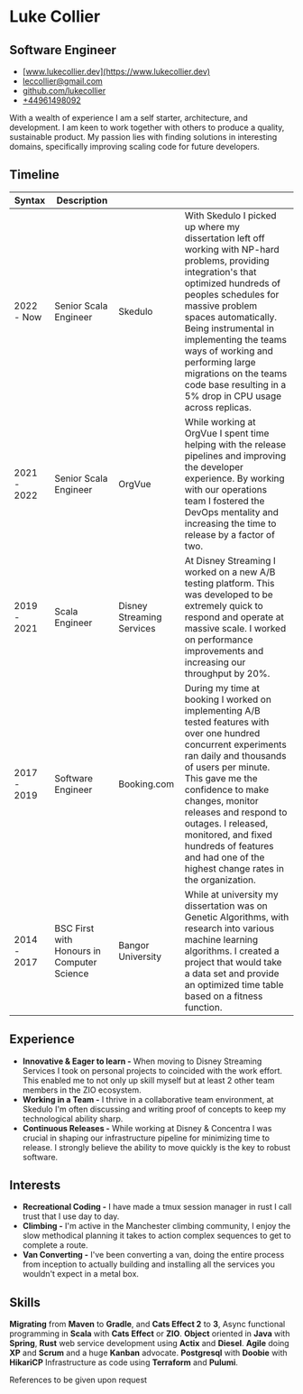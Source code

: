 # Luke Collier
## Software Engineer
       
* [www.lukecollier.dev](https://www.lukecollier.dev)
* [leccollier@gmail.com](mailto:leccollier@gmail.com)
* [github.com/lukecollier](https://github.com/lukecollier)
* [+44961498092](callto:+44961498092)

With a wealth of experience I am a self starter, architecture, and development. I am keen to work together with others to produce a quality, sustainable product. My passion lies with finding solutions in interesting domains, specifically improving scaling code for future developers.

## Timeline

| Syntax      | Description           |         |     |
| ----------- | --------------------- | ------- | --- |
| 2022 - Now | Senior Scala Engineer | Skedulo | With Skedulo I picked up where my dissertation left off working with NP-hard problems, providing integration's that optimized hundreds of peoples schedules for massive problem spaces automatically. Being instrumental in implementing the teams ways of working and performing large migrations on the teams code base resulting in a 5% drop in CPU usage across replicas. |
| 2021 - 2022 | Senior Scala Engineer | OrgVue | While working at OrgVue I spent time helping with the release pipelines and improving the developer experience. By working with our operations team I fostered the DevOps mentality and increasing the time to release by a factor of two. |
| 2019 - 2021 | Scala Engineer | Disney Streaming Services | At Disney Streaming I worked on a new A/B testing platform. This was developed to be extremely quick to respond and operate at massive scale. I worked on performance improvements and increasing our throughput by 20%. |
| 2017 - 2019 | Software Engineer | Booking.com | During my time at booking I worked on implementing A/B tested features with over one hundred concurrent experiments ran daily and thousands of users per minute. This gave me the confidence to make changes, monitor releases and respond to outages. I released, monitored, and fixed hundreds of features and had one of the highest change rates in the organization. |
| 2014 - 2017 | BSC First with Honours in Computer Science | Bangor University | While at university my dissertation was on Genetic Algorithms, with research into various machine learning algorithms. I created a project that would take a data set and provide an optimized time table based on a fitness function. |

## Experience

* **Innovative & Eager to learn -** When moving to Disney Streaming Services I took on personal projects to coincided with the work effort. This enabled me to not only up skill myself but at least 2 other team members in the ZIO ecosystem.
* **Working in a Team -** I thrive in a collaborative team environment, at Skedulo I'm often discussing and writing proof of concepts to keep my technological ability sharp.
* **Continuous Releases -** While working at Disney & Concentra I was crucial in shaping our infrastructure pipeline for minimizing time to release. I strongly believe the ability to move quickly is the key to robust software.

## Interests

* **Recreational Coding -** I have made a tmux session manager in rust I call trust that I use day to day.
* **Climbing -** I'm active in the Manchester climbing community, I enjoy the slow methodical planning it takes to action complex sequences to get to complete a route.
* **Van Converting -** I've been converting a van, doing the entire process from inception to actually building and installing all the services you wouldn't expect in a metal box.

## Skills
**Migrating** from **Maven** to **Gradle**, and **Cats Effect 2** to **3**,
Async functional programming in **Scala** with **Cats Effect** or **ZIO**.
**Object** oriented in **Java** with **Spring**,
**Rust** web service development using **Actix** and **Diesel**.
**Agile** doing **XP** and **Scrum** and a huge **Kanban** advocate.
**Postgresql** with **Doobie** with **HikariCP**
Infrastructure as code using **Terraform** and **Pulumi**.

References to be given upon request
